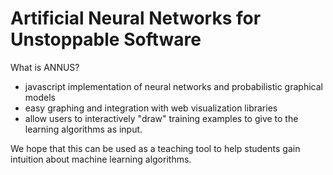 Artificial Neural Networks for Unstoppable Software
=====

What is ANNUS?

- javascript implementation of neural networks and probabilistic
  graphical models
- easy graphing and integration with web visualization libraries
- allow users to interactively "draw" training examples to give to the
  learning algorithms as input.

We hope that this can be used as a teaching tool to help students gain
intuition about machine learning algorithms.
